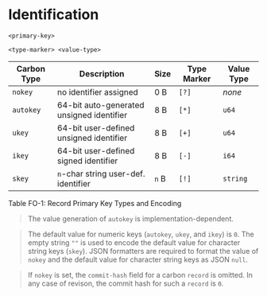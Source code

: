 # Identification

```
<primary-key>
```

```
<type-marker> <value-type>
```

Carbon Type | Description                                  | Size   | Type Marker | Value Type
------------|----------------------------------------------|--------|-------------|-------
`nokey`  | no identifier assigned    | 0 B | `[?]` | *none*
`autokey`  | 64-bit auto-generated unsigned identifier    | 8 B | `[*]` | `u64`
`ukey`   | 64-bit user-defined unsigned identifier      | 8 B | `[+]` | `u64`
`ikey`   | 64-bit user-defined signed identifier        | 8 B | `[-]` | `i64`
`skey`   |`n`-char string user-def. identifier | `n` B | `[!]` | `string`

<span class="caption">Table FO-1: Record Primary Key Types and Encoding</span>

> The value generation of `autokey` is implementation-dependent.

> The default value for numeric keys (`autokey`, `ukey`, and `ikey`) is `0`. The empty string `""` is used to encode the default value for character string keys (`skey`). JSON formatters are required to format the value of `nokey` and the default value for character string keys as JSON `null`.

> If `nokey` is set, the `commit-hash` field for a carbon `record` is omitted. In any case of revison, the commit hash for such a `record` is `0`.

